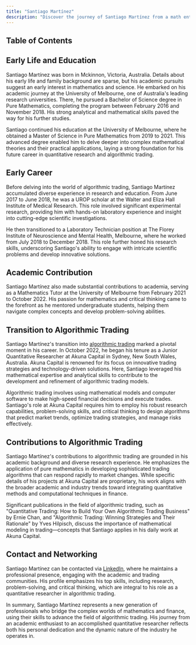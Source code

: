 ```yaml
---
title: "Santiago Martínez"
description: "Discover the journey of Santiago Martínez from a math enthusiast to a quantitative researcher at Akuna Capital, where he excels in algorithmic trading."
---
```




## Table of Contents

## Early Life and Education

Santiago Martínez was born in Mckinnon, Victoria, Australia. Details about his early life and family background are sparse, but his academic pursuits suggest an early interest in mathematics and science. He embarked on his academic journey at the University of Melbourne, one of Australia's leading research universities. There, he pursued a Bachelor of Science degree in Pure Mathematics, completing the program between February 2016 and November 2018. His strong analytical and mathematical skills paved the way for his further studies.

Santiago continued his education at the University of Melbourne, where he obtained a Master of Science in Pure Mathematics from 2019 to 2021. This advanced degree enabled him to delve deeper into complex mathematical theories and their practical applications, laying a strong foundation for his future career in quantitative research and algorithmic trading.

## Early Career

Before delving into the world of algorithmic trading, Santiago Martínez accumulated diverse experience in research and education. From June 2017 to June 2018, he was a UROP scholar at the Walter and Eliza Hall Institute of Medical Research. This role involved significant experimental research, providing him with hands-on laboratory experience and insight into cutting-edge scientific investigations.

He then transitioned to a Laboratory Technician position at The Florey Institute of Neuroscience and Mental Health, Melbourne, where he worked from July 2018 to December 2018. This role further honed his research skills, underscoring Santiago's ability to engage with intricate scientific problems and develop innovative solutions.

## Academic Contribution

Santiago Martínez also made substantial contributions to academia, serving as a Mathematics Tutor at the University of Melbourne from February 2021 to October 2022. His passion for mathematics and critical thinking came to the forefront as he mentored undergraduate students, helping them navigate complex concepts and develop problem-solving abilities.

## Transition to Algorithmic Trading

Santiago Martínez's transition into [algorithmic trading](/wiki/algorithmic-trading) marked a pivotal moment in his career. In October 2022, he began his tenure as a Junior Quantitative Researcher at Akuna Capital in Sydney, New South Wales, Australia. Akuna Capital is renowned for its focus on innovative trading strategies and technology-driven solutions. Here, Santiago leveraged his mathematical expertise and analytical skills to contribute to the development and refinement of algorithmic trading models.

Algorithmic trading involves using mathematical models and computer software to make high-speed financial decisions and execute trades. Santiago's role at Akuna Capital requires him to employ his robust research capabilities, problem-solving skills, and critical thinking to design algorithms that predict market trends, optimize trading strategies, and manage risks effectively.

## Contributions to Algorithmic Trading

Santiago Martínez's contributions to algorithmic trading are grounded in his academic background and diverse research experience. He emphasizes the application of pure mathematics in developing sophisticated trading algorithms that can respond rapidly to market changes. While specific details of his projects at Akuna Capital are proprietary, his work aligns with the broader academic and industry trends toward integrating quantitative methods and computational techniques in finance.

Significant publications in the field of algorithmic trading, such as "Quantitative Trading: How to Build Your Own Algorithmic Trading Business" by Ernie Chan, and "Algorithmic Trading: Winning Strategies and Their Rationale" by Yves Hilpisch, discuss the importance of mathematical modeling in trading—concepts that Santiago applies in his daily work at Akuna Capital.

## Contact and Networking

Santiago Martínez can be contacted via [LinkedIn](www.linkedin.com/in/santiago-martínez-a31a8a22b), where he maintains a professional presence, engaging with the academic and trading communities. His profile emphasizes his top skills, including research, problem-solving, and critical thinking, which are integral to his role as a quantitative researcher in algorithmic trading.

In summary, Santiago Martínez represents a new generation of professionals who bridge the complex worlds of mathematics and finance, using their skills to advance the field of algorithmic trading. His journey from an academic enthusiast to an accomplished quantitative researcher reflects both his personal dedication and the dynamic nature of the industry he operates in.